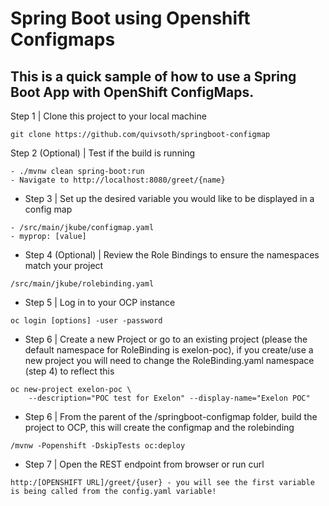 # Spring Boot using Openshift Configmaps

## This is a quick sample of how to use a Spring Boot App with OpenShift ConfigMaps.

Step 1 | Clone this project to your local machine
```
git clone https://github.com/quivsoth/springboot-configmap
```


Step 2 (Optional) | Test if the build is running
```
- ./mvnw clean spring-boot:run
- Navigate to http://localhost:8080/greet/{name}
```


- Step 3 | Set up the desired variable you would like to be displayed in a config map
```
- /src/main/jkube/configmap.yaml
- myprop: [value]
```


- Step 4 (Optional) | Review the Role Bindings to ensure the namespaces match your project
```
/src/main/jkube/rolebinding.yaml
```


- Step 5 | Log in to your OCP instance
```
oc login [options] -user -password
```


- Step 6 | Create a new Project or go to an existing project (please the default namespace for RoleBinding is exelon-poc), if you create/use a new project you will need to change the RoleBinding.yaml namespace (step 4) to reflect this
```
oc new-project exelon-poc \
    --description="POC test for Exelon" --display-name="Exelon POC"
```


- Step 6 | From the parent of the /springboot-configmap folder, build the project to OCP, this will create the configmap and the rolebinding
```
/mvnw -Popenshift -DskipTests oc:deploy
```


- Step 7 | Open the REST endpoint from browser or run curl
```
http:/[OPENSHIFT URL]/greet/{user} - you will see the first variable is being called from the config.yaml variable!
```

